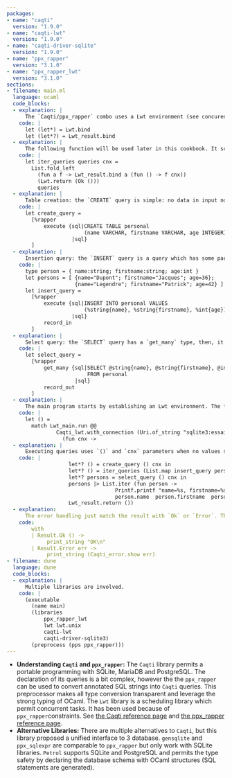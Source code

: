 ```yaml
---
packages:
- name: "caqti"
  version: "1.9.0"
- name: "caqti-lwt"
  version: "1.9.0"
- name: "caqti-driver-sqlite"
  version: "1.9.0"
- name: "ppx_rapper"
  version: "3.1.0"
- name: "ppx_rapper_lwt"
  version: "3.1.0"
sections:
- filename: main.ml
  language: ocaml
  code_blocks:
  - explanation: |
      The `Caqti/ppx_rapper` combo uses a Lwt environment (see concurency cookbook). Let operators `(let*)` and `(let*?)` are defined and permits the Lwt promise sequencing. `(let*?)` add an error handling: it extracts the result from a returned `Ok result` or stop the execution in case of an `Error err` value.
    code: |
      let (let*) = Lwt.bind
      let (let*?) = Lwt_result.bind
  - explanation: |
      The following function will be used later in this cookbook. It schedules sequentialy a set of queries. Each query from the list `queries` is a function which has an argument which is the connection handle of the database.
    code: |
      let iter_queries queries cnx =
        List.fold_left
          (fun a f -> Lwt_result.bind a (fun () -> f cnx))
          (Lwt.return (Ok ()))
          queries
  - explanation: |
      Table creation: the `CREATE` query is simple: no data in input nor in output. The `execute` type indicates the absence of result. Then when this query is called, `()` is returned (`Ok ()` to be accurate).
    code: |
      let create_query =
        [%rapper
            execute {sql|CREATE TABLE personal
                         (name VARCHAR, firstname VARCHAR, age INTEGER)
                     |sql}
        ]
  - explanation: |
      Insertion query: the `INSERT` query is a query which has some parameters which should be used during the execution of the query. `name`, `firstname`, `age` will be replaced by the values from the parameter (presented as record because of the `record_out` tag). The `%` notation tell the `ppx_rapper` preprocessor which conversions should be performed.
    code: |
      type person = { name:string; firstname:string; age:int }
      let persons = [ {name="Dupont"; firstname="Jacques"; age=36};
                      {name="Legendre"; firstname="Patrick"; age=42} ]
      let insert_query =
        [%rapper
            execute {sql|INSERT INTO personal VALUES
                         (%string{name}, %string{firstname}, %int{age})
                     |sql}
            record_in
        ]
  - explanation: |
      Select query: the `SELECT` query has a `get_many` type, then, it will return a list of values. Each item of the list is a record, as specified by the `record_out` tag. Output values (generated by the query) are annotated with a `@` notation.
    code: |
      let select_query =
        [%rapper
            get_many {sql|SELECT @string{name}, @string{firstname}, @int{age}
                          FROM personal
                      |sql}
            record_out
        ]
  - explanation: |
      The main program starts by establishing an Lwt environment. The function `with_connexion` opens the database, executes a function with `cnx` database handle. And catches exception to ensure the closure of the database.
    code: |
      let () =
        match Lwt_main.run @@
                Caqti_lwt.with_connection (Uri.of_string "sqlite3:essai.sqlite")
                  (fun cnx ->
  - explanation: |
      Executing queries uses `()` and `cnx` parameters when no values should be passed to the query. The `insert_query` must be called with `record_of_person` and `cnx`. If multiple records from a list should be inserted, `List.map` creates a list of functions. Each of these functions will execute its associated query when called. The `iter_queries` schedule the queries in sequence.
    code: |
                    let*? () = create_query () cnx in
                    let*? () = iter_queries (List.map insert_query persons) cnx in
                    let*? persons = select_query () cnx in
                    persons |> List.iter (fun person ->
                                   Printf.printf "name=%s, firstname=%s, age=%d\n"
                                   person.name  person.firstname  person.age);
                    Lwt_result.return ())
  - explanation:
      The error handling just match the result with `Ok` or `Error`. The `Lwt_result.bind` called by each `(let*?)` stop the chain of queries at the first error. We just have to check the presence of error. `Caqti_error.show` can be used to convert the error into a text.
    code:
        with
        | Result.Ok () ->
             print_string "OK\n"
        | Result.Error err ->
             print_string (Caqti_error.show err)
- filename: dune
  language: dune
  code_blocks:
  - explanation: |
      Multiple libraries are involved.
    code: |
      (executable
        (name main)
        (libraries
            ppx_rapper_lwt
            lwt lwt.unix
            caqti-lwt
            caqti-driver-sqlite3)
        (preprocess (pps ppx_rapper)))
---
```


- **Understanding `Caqti` and `ppx_rapper`:** The `Caqti` library permits a portable programming with SQLite, MariaDB and PostgreSQL. The declaration of its queries is a bit complex, however the the `ppx_rapper` can be used to convert annotated SQL strings into `Caqti` queries. This preprocessor makes all type conversion transparent and leverage the strong typing of OCaml. The `Lwt` library is a scheduling library which permit concurrent tasks. It has been used because of `ppx_rapper`constraints. See [the Caqti reference page](https://github.com/paurkedal/ocaml-caqti) and [the ppx_rapper reference page](https://github.com/roddyyaga/ppx_rapper).
- **Alternative Libraries:** There are multiple alternatives to `Caqti`, but this library proposed a unified interface to 3 database. `gensqlite` and `ppx_sqlexpr` are comparable to `ppx_rapper` but only work with SQLite libraries. `Petrol` supports SQLite and PostgreSQL and permits the type safety by declaring the database schema with OCaml structures (SQL statements are generated).
